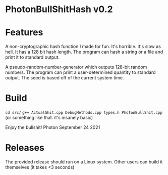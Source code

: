 # PhotonBullShitHash v0.2

# Features
A non-cryptographic hash function I made for fun. It's horrible.
It's slow as hell. It has a 128 bit hash length.
The program can hash a string or a file and print it to standard output.

A pseudo-random-number-generator which outputs 128-bit random numbers.
The program can print a user-determined quantity to standard output.
The seed is based off of the current system time.

# Build
`cd src/`
`g++ ActualShit.cpp DebugMethods.cpp types.h PhotonBullShit.cpp`
(or something like that. it's insanely basic)

Enjoy the bullshit!
Photon
September 24 2021

# Releases

The provided release should run on a Linux system. Other users can build it themselves (it takes <3 seconds)
